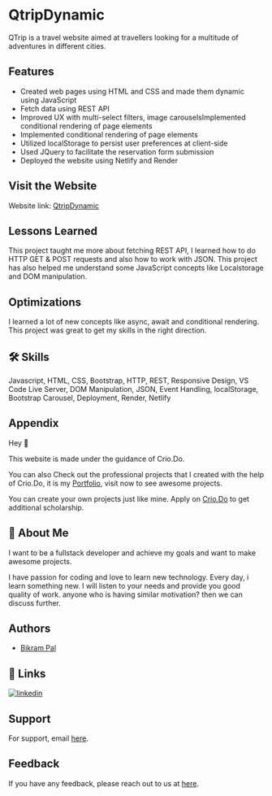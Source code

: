 # QtripDynamic

QTrip is a travel website aimed at travellers looking for a multitude of adventures in different cities.

## Features

- Created web pages using HTML and CSS and made them dynamic using JavaScript
- Fetch data using REST API
- Improved UX with multi-select filters, image carouselsImplemented conditional rendering of page elements
- Implemented conditional rendering of page elements
- Utilized localStorage to persist user preferences at client-side
- Used JQuery to facilitate the reservation form submission
- Deployed the website using Netlify and Render

## Visit the Website

Website link: [QtripDynamic](https://qtrip-dynamic-content.netlify.app)

## Lessons Learned

This project taught me more about fetching REST API, I learned how to do HTTP GET & POST requests and also how to work with JSON. This project has also helped me understand some JavaScript concepts like Localstorage and DOM manipulation.

## Optimizations

I learned a lot of new concepts like async, await and conditional rendering. This project was great to get my skills in the right direction.

## 🛠 Skills

Javascript, HTML, CSS, Bootstrap, HTTP, REST,
Responsive Design,
VS Code Live Server,
DOM Manipulation,
JSON,
Event Handling,
localStorage,
Bootstrap Carousel,
Deployment,
Render,
Netlify

## Appendix

Hey 🤘

This website is made under the guidance of Crio.Do.

You can also Check out the professional projects that
I created with the help of Crio.Do, it is my
[Portfolio,](https://www.crio.do/learn/portfolio/bikrampal703/) visit now to see awesome projects.

You can create your own projects just like mine.
Apply on [Crio.Do](https://www.crio.do/?leadform_open=true&utm_source=YzM0ZDU&utm_campaign=portfolio-referral)
to get additional scholarship.

## 🚀 About Me

I want to be a fullstack developer and achieve my goals and want to make awesome projects.

I have passion for coding and love to learn new technology. Every day, i learn something new. I will listen to your needs and provide you good quality of work. anyone who is having similar motivation? then we can discuss further.

## Authors

- [Bikram Pal](https://github.com/agonix007)

## 🔗 Links

[![linkedin](https://img.shields.io/badge/linkedin-0A66C2?style=for-the-badge&logo=linkedin&logoColor=white)](https://linkedin.com/in/bikram-pal-304026238)

## Support

For support, email [here](technology2203@gmail.com).

## Feedback

If you have any feedback, please reach out to us at [here](technology2203@gmail.com).
